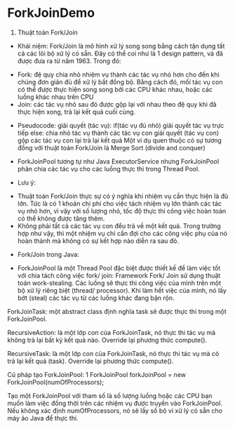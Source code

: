 # ForkJoinDemo
	 	 	
1. Thuật toán Fork/Join
- Khái niệm: Fork/Join là mô hình xử lý song song bằng cách tận dụng tất cả các lõi bộ xử lý có sẵn. Đây có thể coi như là 1 design pattern, và đã được đưa ra từ năm 1963. Trong đó:
+ Fork: đệ quy chia nhỏ nhiệm vụ thành các tác vụ nhỏ hơn cho đến khi chúng đơn giản đủ để xử lý bất đồng bộ. Bằng cách đó, mối tác vụ con có thể được thực hiện song song bởi các CPU khác nhau, hoặc các luồng khác nhau trên CPU
+ Join: các tác vụ nhỏ sau đó được gộp lại với nhau theo đệ quy khi đã thực hiện xong, trả lại kết quả cuối cùng.
- Pseudocode:
giải quyết (tác vụ):
	if(tác vụ đủ nhỏ)
		giải quyết tác vụ trực tiếp
	else:
		chia nhỏ tác vụ thành các tác vụ con
			giải quyết (tác vụ con)
		gộp các tác vụ con lại
		trả lại kết quả
Một ví dụ quen thuộc có sự tương đồng với thuật toán Fork/Join là Merge Sort (divide and conquer)
- ForkJoinPool tương tự như Java ExecutorService nhưng ForkJoinPool phân chia các tác vụ cho các luồng thực thi trong Thread Pool. 

- Lưu ý:
+ Thuật toán Fork/Join thực sự có ý nghĩa khi nhiệm vụ cần thực hiện là đủ lớn. Tức là có 1 khoản chi phí cho việc tách nhiệm vụ lớn thành các tác vụ nhỏ hơn, vì vậy với số lượng nhỏ, tốc độ thực thi công việc hoàn toàn có thể không được tăng thêm.
+ Không phải tất cả các tác vụ con đểu trả về một kết quả. Trong trường hợp như vậy, thì một nhiệm vụ chỉ cần đợi cho các công việc phụ của nó hoàn thành mà không có sự kết hợp nào diễn ra sau đó.
- Fork/Join trong Java:
+ ForkJoinPool là một Thread Pool đặc biệt được thiết kế để làm việc tốt với chia tách công việc fork/ join:
Framework Fork/ Join sử dụng thuật toán work-stealing. Các luồng sẽ thực thi công việc của mình trên một bộ xử lý riêng biệt (thread/ processor). 
Khi làm hết việc của mình, nó lấy bớt (steal) các tác vụ từ các luồng khác đang bận rộn.

ForkJoinTask<V>: một abstract class định nghĩa task sẽ được thực thi trong một ForkJoinPool.
 	
RecursiveAction: là một lớp con của ForkJoinTask, nó thực thi tác vụ mà không trả lại bất kỳ kết quả nào. Override lại phương thức compute().
 	
RecursiveTask<V>: là một lớp con của ForkJoinTask, nó thực thi tác vụ mà có trả lại kết quả (task). Override lại phương thức compute().
 	
Cú pháp tạo ForkJoinPool: 1 ForkJoinPool forkJoinPool = new ForkJoinPool(numOfProcessors); 	
 	
Tạo một ForkJoinPool với tham số là số lượng luồng hoặc các CPU bạn muốn làm việc đồng thời trên các nhiệm vụ được truyền vào ForkJoinPool. Nếu không xác định numOfProcessors, nó sẽ lấy số bộ vi xử lý có sẵn cho máy ảo Java để thực thi.



